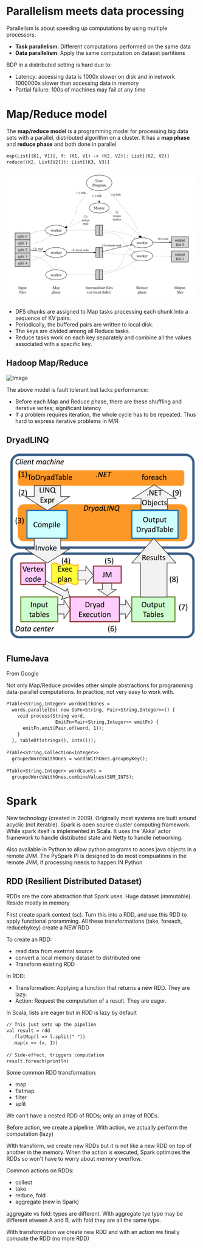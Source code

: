 # Parallelism meets data processing
Parallelism is about speeding up computations by using multiple processors.

- **Task parallelism**: Different computations performed on the same data
- **Data parallelism**: Apply the same computation on dataset partitions

BDP in a distributed setting is hard due to:
- Latency: accessing data is 1000x slower on disk and in network 1000000x slower than accessing data in memory
- Partial failure: 100s of machines may fail at any time

# Map/Reduce model
The **map/reduce model** is a programming model for processing big data sets with a parallel, distributed algorithm on a cluster. It has a **map phase** and **reduce phase** and both done in parallel.

```
map(List[(K1, V1)], f: (K1, V1) -> (K2, V2)): List[(K2, V2)]
reduce((K2, List[V2])): List[(K3, V3)]
```

![Image](../../images/map_reduce.png)

- DFS chunks are assigned to Map tasks processing each chunk into a sequence of KV pairs.
- Periodically, the buffered pairs are written to local disk.
- The keys are divided among all Reduce tasks.
- Reduce tasks work on each key separately and combine all the values associated with a specific key.

## Hadoop Map/Reduce

![Image](../../images/hadoop_map_reduce.png)

The above model is fault tolerant but lacks performance:
- Before each Map and Reduce phase, there are these shuffling and iterative writes; significant latency
- If a problem requires iteration, the whole cycle has to be repeated. Thus hard to express iterative problems in M/R

## DryadLINQ

![Image](../../images/DryadLINQ.png)

## FlumeJava
From Google

Not only Map/Reduce provides other simple abstractions for programming data-parallel computations. In practice, not very easy to work with.

```
PTable<String,Integer> wordsWithOnes =
  words.parallelDo( new DoFn<String, Pair<String,Integer>>() {
    void process(String word,
                  EmitFn<Pair<String,Integer>> emitFn) {
      emitFn.emit(Pair.of(word, 1));
    }
  }, tableOf(strings(), ints()));

PTable<String,Collection<Integer>>
  groupedWordsWithOnes = wordsWithOnes.groupByKey();

PTable<String,Integer> wordCounts =
  groupedWordsWithOnes.combineValues(SUM_INTS);
```

# Spark
New technology (created in 2009). Originally most systems are built around acyclic (not iterable). Spark is open source cluster computing framework. While spark itself is implemented in Scala. It uses the 'Akka' actor framework to handle distributed state and Netty to handle networking. 

Also available in Python to allow python programs to acces java objects in a remote JVM. The PySpark PI is designed to do most compuations in the remote JVM, if processing needs to happen IN Python

## RDD (Resilient Distributed Dataset)
RDDs are the core abstraction that Spark uses.
Huge dataset (immutable). Reside mostly in memory

First create spark context (sc). Turn this into a RDD, and use this RDD to apply functional proramming. All these transformations (take, foreach, reducebykey) create a NEW RDD

To create an RDD:
- read data from exetrnal source
- convert a local memory dataset to distributed one
- Transform existing RDD

In RDD:
- Transformation: Applying a function that returns a new RDD. They are lazy.
- Action: Request the computation of a result. They are eager.

In Scala, lists are eager but in RDD is lazy by default

```
// This just sets up the pipeline
val result = rdd
  .flatMap(l => l.split(" "))
  .map(x => (x, 1))

// Side-effect, triggers computation
result.foreach(println)
```

Some common RDD transformation:
- map
- flatmap
- filter 
- split

We can't have a nested RDD of RDDs; only an array of RDDs.

Before action, we create a pipeline. With action, we actually perform the computation (lazy)

WIth transform, we create new RDDs but it is not like a new RDD on top of another in the memory. When the action is executed, Spark optimizes the RDDs so won't have to worry about memory overflow.


Common actions on RDDs:
- collect
- take
- reduce, fold
- aggregate (new in Spark)


aggregate vs fold: types are different. With aggregate tye type may be different etween A and B, with fold they are all the same type.

With transformation we create new RDD and with an action we finally compute the RDD (no more RDD) 